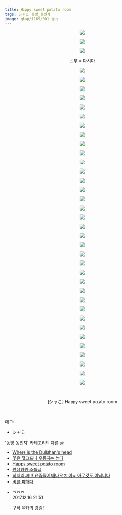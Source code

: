```yaml
---
title: Happy sweet potato room
tags: シャこ 동방_동인지
image: ghap/1169/001.jpg
---
```

<div class="article">
<p style="text-align: center; clear: none; float: none;"><img src="{{ site.nasurl }}/ghap/1169/001.jpg"/></p>
<p style="text-align: center; clear: none; float: none;"><img src="{{ site.nasurl }}/ghap/1169/002.jpg"/></p>
<p style="text-align: center; clear: none; float: none;"><img src="{{ site.nasurl }}/ghap/1169/003.jpg"/></p>
<p style="text-align: center; clear: none; float: none;">콘부 = 다시마</p>
<p style="text-align: center; clear: none; float: none;"><img src="{{ site.nasurl }}/ghap/1169/004.jpg"/></p>
<p style="text-align: center; clear: none; float: none;"><img src="{{ site.nasurl }}/ghap/1169/005.jpg"/></p>
<p style="text-align: center; clear: none; float: none;"><img src="{{ site.nasurl }}/ghap/1169/006.jpg"/></p>
<p style="text-align: center; clear: none; float: none;"><img src="{{ site.nasurl }}/ghap/1169/007.jpg"/></p>
<p style="text-align: center; clear: none; float: none;"><img src="{{ site.nasurl }}/ghap/1169/008.jpg"/></p>
<p style="text-align: center; clear: none; float: none;"><img src="{{ site.nasurl }}/ghap/1169/009.jpg"/></p>
<p style="text-align: center; clear: none; float: none;"><img src="{{ site.nasurl }}/ghap/1169/010.jpg"/></p>
<p style="text-align: center; clear: none; float: none;"><img src="{{ site.nasurl }}/ghap/1169/011.jpg"/></p>
<p style="text-align: center; clear: none; float: none;"><img src="{{ site.nasurl }}/ghap/1169/012.jpg"/></p>
<p style="text-align: center; clear: none; float: none;"><img src="{{ site.nasurl }}/ghap/1169/013.jpg"/></p>
<p style="text-align: center; clear: none; float: none;"><img src="{{ site.nasurl }}/ghap/1169/014.jpg"/></p>
<p style="text-align: center; clear: none; float: none;"><img src="{{ site.nasurl }}/ghap/1169/015.jpg"/></p>
<p style="text-align: center; clear: none; float: none;"><img src="{{ site.nasurl }}/ghap/1169/016.jpg"/></p>
<p style="text-align: center; clear: none; float: none;"><img src="{{ site.nasurl }}/ghap/1169/017.jpg"/></p>
<p style="text-align: center; clear: none; float: none;"><img src="{{ site.nasurl }}/ghap/1169/018.jpg"/></p>
<p style="text-align: center; clear: none; float: none;"><img src="{{ site.nasurl }}/ghap/1169/019.jpg"/></p>
<p style="text-align: center; clear: none; float: none;"><img src="{{ site.nasurl }}/ghap/1169/020.jpg"/></p>
<p style="text-align: center; clear: none; float: none;"><img src="{{ site.nasurl }}/ghap/1169/021.jpg"/></p>
<p style="text-align: center; clear: none; float: none;"><img src="{{ site.nasurl }}/ghap/1169/022.jpg"/></p>
<p style="text-align: center; clear: none; float: none;"><img src="{{ site.nasurl }}/ghap/1169/023.jpg"/></p>
<p style="text-align: center; clear: none; float: none;"><img src="{{ site.nasurl }}/ghap/1169/024.jpg"/></p>
<p style="text-align: center; clear: none; float: none;"><img src="{{ site.nasurl }}/ghap/1169/025.jpg"/></p>
<p style="text-align: center; clear: none; float: none;"><img src="{{ site.nasurl }}/ghap/1169/026.jpg"/></p>
<p style="text-align: center; clear: none; float: none;"><img src="{{ site.nasurl }}/ghap/1169/027.jpg"/></p>
<p style="text-align: center; clear: none; float: none;"><img src="{{ site.nasurl }}/ghap/1169/028.jpg"/></p>
<p style="text-align: center; clear: none; float: none;"><img src="{{ site.nasurl }}/ghap/1169/029.jpg"/></p>
<p style="text-align: center; clear: none; float: none;"><img src="{{ site.nasurl }}/ghap/1169/030.jpg"/></p>
<p style="text-align: center; clear: none; float: none;"><img src="{{ site.nasurl }}/ghap/1169/031.jpg"/></p>
<p style="text-align: center; clear: none; float: none;"><img src="{{ site.nasurl }}/ghap/1169/032.jpg"/></p>
<p style="text-align: center; clear: none; float: none;"><img src="{{ site.nasurl }}/ghap/1169/033.jpg"/></p>
<p style="text-align: center; clear: none; float: none;"><img src="{{ site.nasurl }}/ghap/1169/034.jpg"/></p>
<p style="text-align: center; clear: none; float: none;"><img src="{{ site.nasurl }}/ghap/1169/035.jpg"/></p>
<p style="text-align: center; clear: none; float: none;"><img src="{{ site.nasurl }}/ghap/1169/036.jpg"/></p>
<p style="text-align: center; clear: none; float: none;"><img src="{{ site.nasurl }}/ghap/1169/037.jpg"/></p>
<p style="text-align: center; clear: none; float: none;"><img src="{{ site.nasurl }}/ghap/1169/038.jpg"/></p>
<p style="text-align: center; clear: none; float: none;"><br/></p>
<p style="text-align: center; clear: none; float: none;">[シャこ] Happy sweet potato room</p>
<p><br/></p>
</div><div class="tagTrail">
<p>태그: </p>
<ul>
<li>シャこ</li>
</ul>
</div><div class="another">
<p>'동방 동인지' 카테고리의 다른 글</p>
<ul>
<li><a href="/2016-07-28-ghap_1171">Where is the Dullahan's head</a></li>
<li><a href="/2016-07-28-ghap_1170">꽃은 꺾고프나 우듬지는 높다</a></li>
<li><a href="/2016-07-28-ghap_1169">Happy sweet potato room</a></li>
<li><a href="/2016-07-28-ghap_1168">환상향행 초특급</a></li>
<li><a href="/2016-07-28-ghap_1167">히지리 씨!!! 요즘들어 배나오ㅈ 아뇨 아무것도 아닙니다</a></li>
<li><a href="/2016-07-28-ghap_1166">비를 피하다</a></li>
</ul>
</div><div class="cb_module cb_fluid">
<div class="cb_wrt cb_profile">
<div class="comment">
<ul>
<li class="cb_thumb_off" id="comment15153527">
<div class="cb_comment_area">
<div class="cb_info_area">
<div class="cb_section">
<span class="cb_nick_name">ㄱㅁㅎ</span>
</div>
<div class="cb_section">
<span class="cb_date">2017.12.16 21:51 </span>
</div>
</div>
<div class="cb_dsc_comment">
<p class="cb_dsc">
											구작 유카의 강림!
										</p>
</div>
</div></li>
</ul>
</div>
</div><!-- commentList close -->
</div>